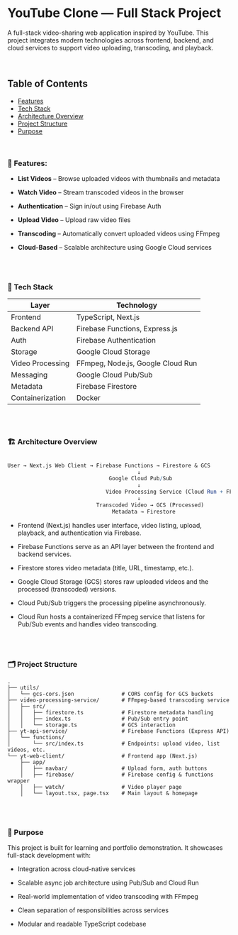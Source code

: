 # YouTube Clone — Full Stack Project

A full-stack video-sharing web application inspired by YouTube. This project integrates modern technologies across frontend, backend, and cloud services to support video uploading, transcoding, and playback.

<!-- 🔗 Live Demo: https://your-live-app-link.com  -->

<br>

## Table of Contents
- [Features](#-features)
- [Tech Stack](#-tech-stack)
- [Architecture Overview](#-architecture-overview)
- [Project Structure](#-project-structure)
- [Purpose](#-purpose)

<br>

### 🔧 Features:
- **List Videos** – Browse uploaded videos with thumbnails and metadata

- **Watch Video** – Stream transcoded videos in the browser

- **Authentication** – Sign in/out using Firebase Auth

- **Upload Video** – Upload raw video files

- **Transcoding** – Automatically convert uploaded videos using FFmpeg

- **Cloud-Based** – Scalable architecture using Google Cloud services

<br>
<br>

### 🧱 Tech Stack

| Layer        | Technology                                          |
|--------------|------------------------------------------------------|
| Frontend     | TypeScript, Next.js                                  |
| Backend API  | Firebase Functions, Express.js                       |
| Auth         | Firebase Authentication                              |
| Storage      | Google Cloud Storage                                 |
| Video Processing | FFmpeg, Node.js, Google Cloud Run                |
| Messaging    | Google Cloud Pub/Sub                                 |
| Metadata     | Firebase Firestore                                   |
| Containerization | Docker                                          |

<br>
<br>

### 🏗 Architecture Overview

```mathematica

User → Next.js Web Client → Firebase Functions → Firestore & GCS
                                         ↓
                                Google Cloud Pub/Sub
                                         ↓
                               Video Processing Service (Cloud Run + FFmpeg)
                                         ↓
                            Transcoded Video → GCS (Processed)
                                 Metadata → Firestore


```

- Frontend (Next.js) handles user interface, video listing, upload, playback, and authentication via Firebase.

- Firebase Functions serve as an API layer between the frontend and backend services.

- Firestore stores video metadata (title, URL, timestamp, etc.).

- Google Cloud Storage (GCS) stores raw uploaded videos and the processed (transcoded) versions.

- Cloud Pub/Sub triggers the processing pipeline asynchronously.

- Cloud Run hosts a containerized FFmpeg service that listens for Pub/Sub events and handles video transcoding.

<br>
<br>

### 🗂 Project Structure
```pgsql
.
├── utils/
│   └── gcs-cors.json               # CORS config for GCS buckets
├── video-processing-service/       # FFmpeg-based transcoding service
│   ├── src/
│   │   ├── firestore.ts            # Firestore metadata handling
│   │   ├── index.ts                # Pub/Sub entry point
│   │   └── storage.ts              # GCS interaction
├── yt-api-service/                 # Firebase Functions (Express API)
│   └── functions/
│       └── src/index.ts            # Endpoints: upload video, list videos, etc.
└── yt-web-client/                  # Frontend app (Next.js)
    ├── app/
    │   ├── navbar/                 # Upload form, auth buttons
    │   ├── firebase/               # Firebase config & functions wrapper
    │   ├── watch/                  # Video player page
    │   └── layout.tsx, page.tsx    # Main layout & homepage
```

<br>
<br>

### 🎯 Purpose  
This project is built for learning and portfolio demonstration. It showcases full-stack development with:

- Integration across cloud-native services

- Scalable async job architecture using Pub/Sub and Cloud Run

- Real-world implementation of video transcoding with FFmpeg

- Clean separation of responsibilities across services

- Modular and readable TypeScript codebase
